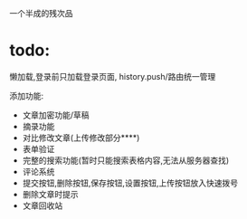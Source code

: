 一个半成的残次品

# todo:
懒加载,登录前只加载登录页面,
history.push/路由统一管理

添加功能:
- 文章加密功能/草稿
- 摘录功能
- 对比修改文章(上传修改部分****)
- 表单验证
- 完整的搜索功能(暂时只能搜索表格内容,无法从服务器查找)
- 评论系统
- 提交按钮,删除按钮,保存按钮,设置按钮,上传按钮放入快速拨号
- 删除文章时提示
- 文章回收站
